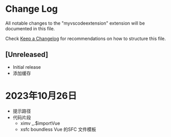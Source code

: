 # Change Log

All notable changes to the "myvscodeextension" extension will be documented in this file.

Check [Keep a Changelog](http://keepachangelog.com/) for recommendations on how to structure this file.

## [Unreleased]

- Initial release
- 添加缓存

# 2023年10月26日

- 提示路径
- 代码片段
    - ximv _.$importVue
    - xsfc boundless Vue 的SFC 文件模板

